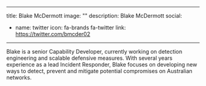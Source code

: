 
---
title: Blake McDermott
image: ""
description: Blake McDermott
social:

  - name: twitter
    icon: fa-brands fa-twitter
    link: https://twitter.com/bmcder02

---

Blake is a senior Capability Developer, currently working on detection engineering and scalable defensive measures. With several years experience as a lead Incident Responder, Blake focuses on developing new ways to detect, prevent and mitigate potential compromises on Australian networks.